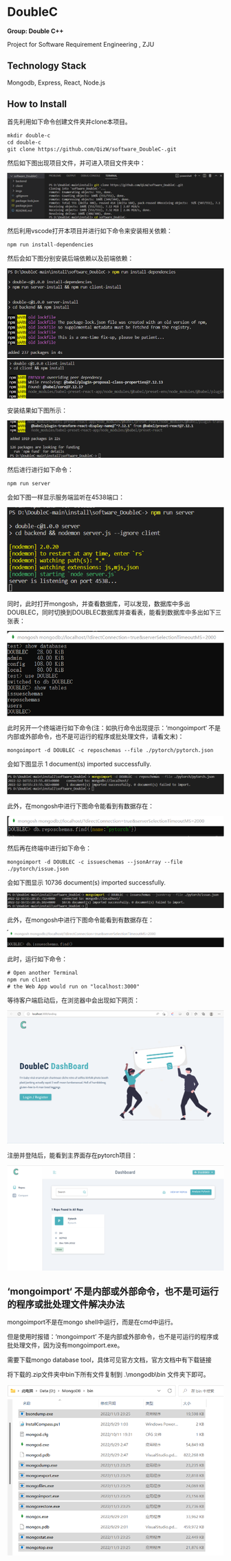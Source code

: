 # DoubleC

**Group: Double C++**

Project for Software Requirement Engineering , ZJU

## Technology Stack

Mongodb, Express, React, Node.js

## How to Install

首先利用如下命令创建文件夹并clone本项目。

```shell
mkdir double-c
cd double-c
git clone https://github.com/QizW/software_DoubleC-.git
```

然后如下图出现项目文件，并可进入项目文件夹中：

<img src = "./imgs/p1.png">

然后利用vscode打开本项目并进行如下命令来安装相关依赖：

```shell
npm run install-dependencies
```

然后会如下图分别安装后端依赖以及前端依赖：

<img src = "./imgs/p2.png">

<img src = "./imgs/p3.png">

安装结果如下图所示：

<img src = "./imgs/p4.png">

然后进行进行如下命令：

```shell
npm run server
```
会如下图一样显示服务端监听在4538端口：

<img src = "./imgs/p5.png">

同时，此时打开mongosh，并查看数据库，可以发现，数据库中多出DOUBLEC，同时切换到DOUBLEC数据库并查看表，能看到数据库中多出如下三张表：

<img src = "./imgs/p6.png">


此时另开一个终端进行如下命令(注：如执行命令出现提示：‘mongoimport‘ 不是内部或外部命令，也不是可运行的程序或批处理文件，请看文末)：

```shell
mongoimport -d DOUBLEC -c reposchemas --file ./pytorch/pytorch.json
```

会如下图显示 1 document(s) imported successfully. 

<img src = "./imgs/p7.png">

此外，在mongosh中进行下图命令能看到有数据存在：

<img src = "./imgs/p8.png">

然后再在终端中进行如下命令：

```shell
mongoimport -d DOUBLEC -c issueschemas --jsonArray --file ./pytorch/issue.json
```

会如下图显示 10736 document(s) imported successfully. 

<img src = "./imgs/p9.png">

此外，在mongosh中进行下图命令能看到有数据存在：

<img src = "./imgs/p10.png">

此时，运行如下命令：

```shell
# Open another Terminal
npm run client
# the Web App would run on "localhost:3000"
```

等待客户端启动后，在浏览器中会出现如下网页：

<img src = "./imgs/p11.png">

注册并登陆后，能看到主界面存在pytorch项目：

<img src = "./imgs/p12.png">


## ‘mongoimport‘ 不是内部或外部命令，也不是可运行的程序或批处理文件解决办法

mongoimport不是在mongo shell中运行，而是在cmd中运行。

但是使用时报错：‘mongoimport’ 不是内部或外部命令，也不是可运行的程序或批处理文件，因为没有mongoimport.exe。

需要下载mongo database tool，具体可见<a herf="https://docs.mongodb.com/database-tools/installation/installation-windows/">官方文档</a>，官方文档中有<a herf="https://www.mongodb.com/try/download/shell">下载链接</a>

将下载的.zip文件夹中bin下所有文件复制到 .\mongodb\bin 文件夹下即可。

<img src = "./imgs/p13.png">
